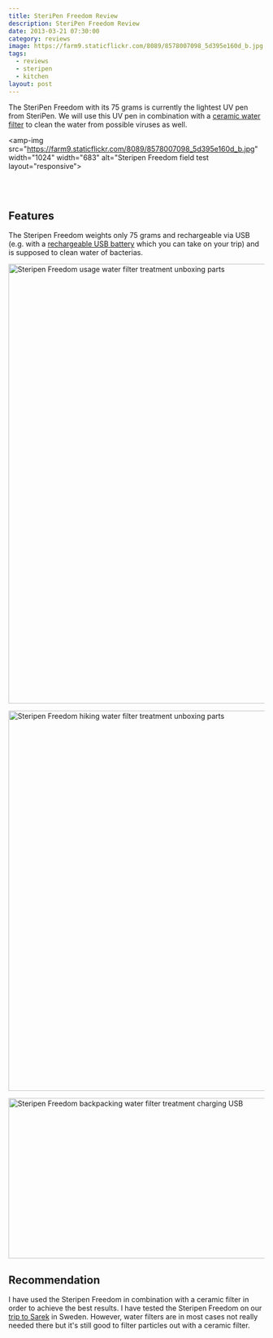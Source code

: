 ```yaml
---
title: SteriPen Freedom Review
description: SteriPen Freedom Review
date: 2013-03-21 07:30:00
category: reviews
image: https://farm9.staticflickr.com/8089/8578007098_5d395e160d_b.jpg
tags:
  - reviews
  - steripen
  - kitchen
layout: post
---
```


The SteriPen Freedom with its 75 grams is currently the lightest UV pen from SteriPen. We will use this UV pen in combination with a [ceramic water filter][1] to clean the water from possible viruses as well.

<amp-img src="https://farm9.staticflickr.com/8089/8578007098_5d395e160d_b.jpg" width="1024" width="683" alt="Steripen Freedom field test layout="responsive"></amp-img>
<br>
<!--more-->

<br>
<script src="//z-na.amazon-adsystem.com/widgets/onejs?MarketPlace=US&adInstanceId=cc781bfd-577f-4efb-9da6-75cb9fc7d1c2"></script>
<br>

## Features
The Steripen Freedom weights only 75 grams and rechargeable via USB (e.g. with a [rechargeable USB battery][2] which you can take on your trip) and is supposed to clean water of bacterias.

<a href="https://www.flickr.com/photos/90204224@N07/8571447235"><img src="https://farm9.staticflickr.com/8365/8571447235_ae827d05ae_b.jpg" width="1024" height="866" alt="Steripen Freedom usage water filter treatment unboxing parts"></a>

<a href="https://www.flickr.com/photos/90204224@N07/8572540826"><img src="https://farm9.staticflickr.com/8531/8572540826_73150347e9_b.jpg" width="1024" height="749" alt="Steripen Freedom hiking water filter treatment unboxing parts"></a>

<a href="https://www.flickr.com/photos/90204224@N07/8571447087"><img src="https://farm9.staticflickr.com/8093/8571447087_c83f27284e_b.jpg" width="1024" height="316" alt="Steripen Freedom backpacking water filter treatment charging USB"></a>

## Recommendation
I have used the Steripen Freedom in combination with a ceramic filter in order to achieve the best results. I have tested the Steripen Freedom on our [trip to Sarek][3] in Sweden. However, water filters are in most cases not really needed there but it's still good to filter particles out with a ceramic filter.

[1]:	http://hikeventures.com/gear-review-katadyn-mini-water-filter/ "ceramic filter"
[2]:	http://hikeventures.com/how-to-charge-your-batteries-when-you-are-outdoors/ "rechargeable battery"
[3]:	http://hikeventures.com/hiking-and-packrafting-in-sarek-day-1/ "Trip to Sarek"
